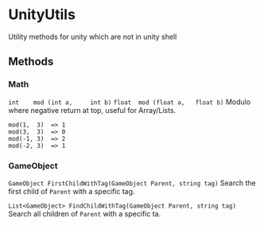 # UnityUtils
Utility methods for unity which are not in unity shell

## Methods
### Math
`int 	mod (int a, 	int b)`
`float 	mod (float a, 	float b)`
Modulo where negative return at top, useful for Array/Lists.

```
mod(1, 	3)  => 1
mod(3, 	3)  => 0
mod(-1, 3)  => 2
mod(-2, 3)  => 1
```

### GameObject
`GameObject FirstChildWithTag(GameObject Parent, string tag)`
Search the first child of `Parent` with a specific tag.

`List<GameObject> FindChildWithTag(GameObject Parent, string tag)`
Search all children of `Parent` with a specific ta.

